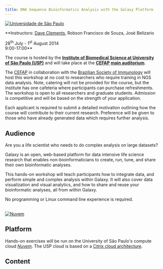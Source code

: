 ```yaml
---
title: DNA Sequence Bioinformatics Analysis with the Galaxy Platform
---
```

<div class='center'>
<a href='http://www5.usp.br/'><img src='/Images/Logos/USP.gif' alt='Universidade de São Paulo'  /></a>



**Instructors: [Dave Clements](/DaveClements), Robson Francisco de Souza, José Belizario

28<sup>th</sup> July - 1<sup>st</sup> August 2014<br />
9:00-17:00**  <br />
</div>

The course is hosted by the **[Institute of Biomedical Science at University of São Paulo (USP)](http://www3.icb.usp.br/corpoeditorial/)** and will take place at the **[CEFAP](http://cefap.icb.usp.br/en) [main auditorium](http://cefap.icb.usp.br/core-facilities/anfiteatro/)**.

The [CEFAP](http://cefap.icb.usp.br/en) in collaboration with the [Brazilian Society of Immunology](http://www.sbi.org.br/) will host this workshop at no cost to researchers who require training in NGS data analysis. Note, catering will not be provided for the course, but the institute has one cafeteria where participants can purchase refreshments. The workshop is open to all researchers and graduate students. Admission is competitive and will be based on the strength of your application.

Each applicant is required to submit a detailed motivation outlining how the course will contribute to their current research. Preference will be given to those who have already generated data which requires further analysis.

## Audience

Are you a life scientist who needs to do complex analysis on large datasets?

Galaxy is an open, web-based platform for data intensive life science research that enables non-bioinformaticians to create, run, tune, and share their own bioinformatic analyses.

This hands-on workshop will teach participants how to integrate data, and perform simple and complex analysis within Galaxy.  It will also cover data visualization and visual analytics, and how to share and reuse your bioinformatic analyses, all from within Galaxy.

No programming or Linux command line experience is required.

<div class='right'><br /><a href='https://wiki.uspdigital.usp.br/nuvem/'><img src='/Images/Logos/USP-Nuvem.png' alt='Nuvem' /></a></div>

## Platform

Hands-on exercises will be run on the University of São Paulo's compute cloud *[Nuvem](https://wiki.uspdigital.usp.br/nuvem/)*.  The USP cloud is based on a [Citrix cloud architecture](http://www.citrix.com/products/cloudplatform/overview.html).

## Content

